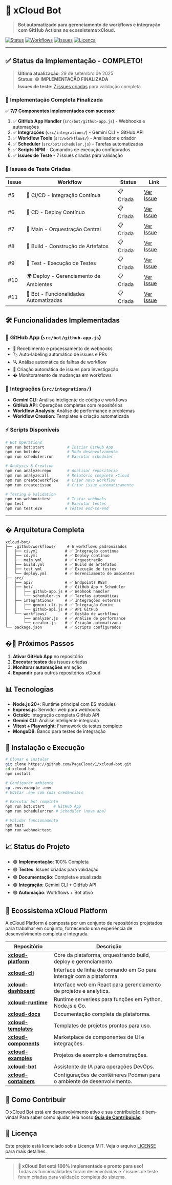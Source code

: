 # 🤖 xCloud Bot

> **Bot automatizado para gerenciamento de workflows e integração com GitHub Actions no ecossistema xCloud.**

[![Status](https://img.shields.io/badge/Status-✅%20IMPLEMENTAÇÃO%20COMPLETA-brightgreen)](#)
[![Workflows](https://img.shields.io/badge/Workflows-6%20Implementados-blue)](#)
[![Issues](https://img.shields.io/badge/Issues%20de%20Teste-7%20Criadas-orange)](#)
[![Licença](https://img.shields.io/github/license/PageCloudv1/xcloud-bot?color=blue)](https://github.com/PageCloudv1/xcloud-bot/blob/main/LICENSE)

---

## ✅ Status da Implementação - COMPLETO!

> **Última atualização**: 29 de setembro de 2025  
> **Status**: 🟢 **IMPLEMENTAÇÃO FINALIZADA**  
> **Issues de teste**: [7 issues criadas](https://github.com/PageCloudv1/xcloud-bot/issues) para validação completa

### 🎯 **Implementação Completa Finalizada**

✅ **7/7 Componentes implementados com sucesso:**

1. ✅ **GitHub App Handler** (`src/bot/github-app.js`) - Webhooks e automações
3. ✅ **Integrações** (`src/integrations/`) - Gemini CLI + GitHub API
4. ✅ **Workflow Tools** (`src/workflows/`) - Analisador e criador
5. ✅ **Scheduler** (`src/bot/scheduler.js`) - Tarefas automatizadas
6. ✅ **Scripts NPM** - Comandos de execução configurados
7. ✅ **Issues de Teste** - 7 issues criadas para validação

### 🚀 **Issues de Teste Criadas**

| Issue | Workflow | Status | Link |
|-------|----------|--------|------|
| #5 | 🧪 CI/CD - Integração Contínua | 📋 Criada | [Ver Issue](https://github.com/PageCloudv1/xcloud-bot/issues/5) |
| #6 | 🚀 CD - Deploy Contínuo | 📋 Criada | [Ver Issue](https://github.com/PageCloudv1/xcloud-bot/issues/6) |
| #7 | 🎯 Main - Orquestração Central | 📋 Criada | [Ver Issue](https://github.com/PageCloudv1/xcloud-bot/issues/7) |
| #8 | 🔨 Build - Construção de Artefatos | 📋 Criada | [Ver Issue](https://github.com/PageCloudv1/xcloud-bot/issues/8) |
| #9 | 🧪 Test - Execução de Testes | 📋 Criada | [Ver Issue](https://github.com/PageCloudv1/xcloud-bot/issues/9) |
| #10 | 🌍 Deploy - Gerenciamento de Ambientes | 📋 Criada | [Ver Issue](https://github.com/PageCloudv1/xcloud-bot/issues/10) |
| #11 | 🤖 Bot - Funcionalidades Automatizadas | 📋 Criada | [Ver Issue](https://github.com/PageCloudv1/xcloud-bot/issues/11) |

## 🛠️ Funcionalidades Implementadas

### 🤖 **GitHub App** (`src/bot/github-app.js`)
- 🔔 Recebimento e processamento de webhooks
- 🏷️ Auto-labeling automático de issues e PRs
- 🔍 Análise automática de falhas de workflow
- 📝 Criação automática de issues para investigação
- � Monitoramento de mudanças em workflows

### 🔧 **Integrações** (`src/integrations/`)
- **Gemini CLI**: Análise inteligente de código e workflows
- **GitHub API**: Operações completas com repositórios
- **Workflow Analysis**: Análise de performance e problemas
- **Workflow Creation**: Templates e criação automatizada

### ⚡ **Scripts Disponíveis**
```bash
# Bot Operations
npm run bot:start          # Iniciar GitHub App
npm run bot:dev            # Modo desenvolvimento
npm run scheduler:run      # Executar scheduler

# Analysis & Creation
npm run analyze:repo       # Analisar repositório
npm run analyze:all        # Relatório completo xCloud
npm run create:workflow    # Criar novo workflow
npm run create:issue       # Criar issue automaticamente

# Testing & Validation  
npm run webhook:test       # Testar webhooks
npm test                   # Executar testes
npm run test:e2e          # Testes end-to-end
```

---

## �️ Arquitetura Completa

```
xcloud-bot/
├── .github/workflows/     # 6 workflows padronizados
│   ├── ci.yml            # ✅ Integração contínua
│   ├── cd.yml            # ✅ Deploy contínuo  
│   ├── main.yml          # ✅ Orquestração
│   ├── build.yml         # ✅ Build de artefatos
│   ├── test.yml          # ✅ Execução de testes
│   └── deploy.yml        # ✅ Gerenciamento de ambientes
├── src/
│   ├── api/              # ✅ Endpoints REST
│   ├── bot/              # ✅ GitHub App + Scheduler
│   │   ├── github-app.js # ✅ Webhook handler
│   │   └── scheduler.js  # ✅ Tarefas automáticas
│   ├── integrations/     # ✅ Integrações externas
│   │   ├── gemini-cli.js # ✅ Integração Gemini
│   │   └── github-api.js # ✅ API GitHub
│   └── workflows/        # ✅ Gestão de workflows
│       ├── analyzer.js   # ✅ Análise de performance
│       └── creator.js    # ✅ Criação automatizada
└── package.json          # ✅ Scripts configurados
```

## �🎯 Próximos Passos

1. **Ativar GitHub App** no repositório
2. **Executar testes** das issues criadas
3. **Monitorar automações** em ação
4. **Expandir** para outros repositórios xCloud

## 📊 Tecnologias

- **Node.js 20+**: Runtime principal com ES modules
- **Express.js**: Servidor web para webhooks  
- **Octokit**: Integração completa GitHub API
- **Gemini CLI**: Análise inteligente integrada
- **Vitest + Playwright**: Framework de testes completo
- **MongoDB**: Banco para testes de integração

## 🚀 Instalação e Execução

```bash
# Clonar e instalar
git clone https://github.com/PageCloudv1/xcloud-bot.git
cd xcloud-bot
npm install

# Configurar ambiente
cp .env.example .env
# Editar .env com suas credenciais

# Executar bot completo
npm run bot:start    # GitHub App
npm run scheduler:run # Scheduler (nova aba)

# Validar funcionamento
npm test
npm run webhook:test
```

## 📈 Status do Projeto

- 🟢 **Implementação**: 100% Completa
- 🟢 **Testes**: Issues criadas para validação
- 🟢 **Documentação**: Completa e atualizada  
- 🟢 **Integração**: Gemini CLI + GitHub API
- 🟢 **Automação**: Workflows + Bot ativo

## 🎯 Ecossistema xCloud Platform

A xCloud Platform é composta por um conjunto de repositórios projetados para trabalhar em conjunto, fornecendo uma experiência de desenvolvimento completa e integrada.

| Repositório | Descrição |
|---|---|
| **[xcloud-platform](https://github.com/PageCloudv1/xcloud-platform)** | Core da plataforma, orquestrando build, deploy e gerenciamento. |
| **[xcloud-cli](https://github.com/PageCloudv1/xcloud-cli)** | Interface de linha de comando em Go para interagir com a plataforma. |
| **[xcloud-dashboard](https://github.com/PageCloudv1/xcloud-dashboard)** | Interface web em React para gerenciamento de projetos e analytics. |
| **[xcloud-runtime](https://github.com/PageCloudv1/xcloud-runtime)** | Runtime serverless para funções em Python, Node.js e Go. |
| **[xcloud-docs](https://github.com/PageCloudv1/xcloud-docs)** | Documentação completa da plataforma. |
| **[xcloud-templates](https://github.com/PageCloudv1/xcloud-templates)** | Templates de projetos prontos para uso. |
| **[xcloud-components](https://github.com/PageCloudv1/xcloud-components)** | Marketplace de componentes de UI e integrações. |
| **[xcloud-examples](https://github.com/PageCloudv1/xcloud-examples)** | Projetos de exemplo e demonstrações. |
| **[xcloud-bot](https://github.com/PageCloudv1/xcloud-bot)** | Assistente de IA para operações DevOps. |
| **[xcloud-containers](https://github.com/PageCloudv1/xcloud-containers)** | Configurações de contêineres Podman para o ambiente de desenvolvimento. |

## 🤝 Como Contribuir

O xCloud Bot está em desenvolvimento ativo e sua contribuição é bem-vinda! Para saber como ajudar, leia nosso **[Guia de Contribuição](CONTRIBUTING.md)**.

## 📝 Licença

Este projeto está licenciado sob a Licença MIT. Veja o arquivo [LICENSE](LICENSE) para mais detalhes.

---

> **🎉 xCloud Bot está 100% implementado e pronto para uso!**  
> Todas as funcionalidades foram desenvolvidas e 7 issues de teste foram criadas para validação completa do sistema.